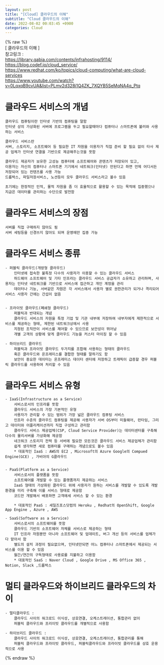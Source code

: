 ```yaml
---  
layout: post  
title: "[Cloud] 클라우드의 이해"  
subtitle: "Cloud 클라우드의 이해"  
date: 2022-08-02 00:03:45 +0900  
categories: Cloud  
---  
```

{% raw %}  
[ 클라우드의 이해 ]  
	참고링크 :   
		https://library.gabia.com/contents/infrahosting/9114/  
		https://blog.codef.io/cloud_service/  
		https://www.redhat.com/ko/topics/cloud-computing/what-are-cloud-services  
		https://www.youtube.com/watch?v=0LqxqB9cvUA&list=PLmv2d328i1Q4ZK_7XQYB5SeMqNA4q_Ptq  
# 클라우드 서비스의 개념  
	클라우드 컴퓨팅이란 인터넷 기반의 컴퓨팅을 말함  
	인터넷 상의 가상화된 서버에 프로그램을 두고 필요할때마다 컴퓨터나 스마트폰에 불러와 사용하는 서비스  
  
	클라우드 서비스란   
	서버, 스토리지, 소프트웨어 등 필요한 IT 자원을 이용자가 직접 준비 할 필요 없이 타사 제공 업체가 인터넷 연결을 기반으로 제공해주는것을 뜻함  
	  
	클라우드 제공자가 보유한 고성능 컴퓨터에 소프트웨어와 콘텐츠가 저장되어 있고,  
	이용자는 자신의 컴퓨터나 스마트폰 기기에서 네트워크(인터넷) 만된다고 하면 언제 어디서든 저장되어 있는 컨텐츠를 사용 가능  
	드롭박스, 파일저장서비스, 노션등이 모두 클라우드 서비스라고 볼수 있음  
  
	초기에는 한정적인 인적, 물적 자원을 좀 더 효율적으로 활용할 수 있는 목적에 집중했으나  
	지금은 데이터를 관리하는 수단으로 발전함  
  
  
# 클라우드 서비스의 장점  
	서버를 직접 구매하지 않아도 됨   
	서버 세팅등을 신경쓰지 않아도 되며 운영에만 집중 가능  
  
# 클라우드 서비스 종류  
  
	- 퍼블릭 클라우드(개방형 클라우드)  
		인터넷에 접속한 불특정 다수의 사용자가 이용할 수 있는 클라우드 서비스  
		하드웨어 소프트웨어 및 기타 인프라는 클라우드 서비스 공급자가 소유하고 관리하며, 사용자는 인터넷 네트워크를 기반으로 서비스에 접근하고 개인 계정을 관리  
		데이터나 기능, 서버같은 자원은 각 서비스에서 사용자 별로 권한관리가 되거나 격리되어 서비스 사용자 간에는 간섭이 없음  
  
  
	- 프라이빗 클라우드(폐쇄형 클라우드)  
		퍼블릭과 반대되는 개념  
		클라우드 서비스의 자원을 특정 기업 및 기관 내부에 저장하여 내부자에게 제한적으로 서비스를 제공하는 형태, 제한된 네트워크상에서 사용  
		지정된 조직만이 서비스를 제어할 수 있으므로 보안성이 뛰어남  
		개별 고객의 상황에 맞게 클라우드 기능을 커스터 마이징 할 수 있음  
  
	- 하이브리드 클라우드  
		퍼블릭과 프라이빗 클라우드 두가지를 조합해 사용하는 형태의 클라우드   
		혹은 클라우드와 온프레미스를 결합한 형태를 말하기도 함  
		보안이 중요한 데이터는 온프레미스 데이터 센터에 저장하고 트래픽이 급증할 경우 퍼블릭 클라우드를 사용하여 처리할 수 있음  
  
  
  
  
  
# 클라우드 서비스 유형  
	  
	- IaaS(Infrastructure as a Service)  
		서비스로서의 인프라를 뜻함  
		클라우드 서비스의 가장 기본적인 유형  
		사용자가 관리할 수 있는 범위가 가장 넓은 클라우드 컴퓨팅 서비스  
		인프라 수준의 클라우드 컴퓨팅을 제공해 사용자가 서버 OS부터 미들웨어, 런타임, 그리고 데이터와 어플리케이션까지 직접 구성하고 관리함  
		클라우드 서비스 제공업체(CSP, Cloud Service Provider)는 데이터센터를 구축해 다수의 물리서버를 가상화해 제공함  
		네크워크 스토리지 전력 등 서버에 필요한 모든것은 클라우드 서비스 제공업체가 관리함  
		쉽게 생각하면 새로 컴퓨터를 구매하는 개념으로도 볼수 있음		  
		* 대표적인 IaaS : AWS의 EC2 , Microsoft의 Azure Google의 Compued Engine(GCE) , 가비아의 G클라우드  
  
  
	- PaaS(Platform as a Service)  
		서비스로서의 플랫폼을 뜻함  
		소프트웨어를 개발할 수 있는 플랫폼까지 제공하는 서비스  
		IaaS 형태의 가상화된 클라우드 위에 사용자가 원하는 서비스를 개발할 수 있도록 개발 환경을 미리 구축해 이를 서비스 형태로 제공함  
		코드만 개발해서 배포하면 고객에세 서비스 할 수 있는 환경  
  
		* 대표적인 PaaS : 세일즈포스닷컴의 Heroku , Redhat의 OpenShift, Google App Engine , Azure , AWS  
  
	- SaaS(Software as a Service)  
		서비스로서의 소프트웨어를 뜻함  
		클라우드 기반의 소프트웨어 자체를 서비스로 제공하는 형태  
		IT 인프라 자원뿐만 아니라 소프트웨어 및 업데이트, 버그 개선 등의 서비스를 업체가 다 맡아서 함  
		별도의 설치 과정이 필요없으며, 인터넷만되면 어느 컴퓨터나 스마트폰에서 제공되는 서비스를 이용 할 수 있음  
		월간/연간의 구독형태로 사용료를 지불하고 이용함  
		* 대표적인 SaaS : Naver Cloud , Google Drive , MS Office 365 , Notion, Slack ,드롭박스  
  
# 멀티 클라우드와 하이브리드 클라우드의 차이  
	  
	- 멀티클라우드 :   
		클라우드 사이의 워크로드 이식성, 상호연결, 오케스트레이션, 통합관리 없이   
		퍼블릭 클라우드와 프리이빗 클라우드를 개별적으로 사용함  
	  
	- 하이브리드 클라우드 :   
		클라우드 사이의 워크로드 이식성, 상호연결, 오케스트레이션, 통합관리를 통해   
		퍼블릭 클라우드와 프라이빗 클라우드, 퍼블릭클라우드와 프라이빗 클라우드를 상호 운용적으로 사용  
  
  
{% endraw %}